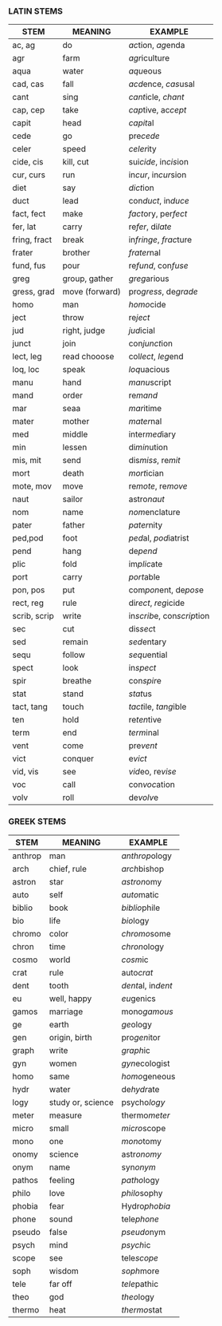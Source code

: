### LATIN STEMS

| STEM | MEANING | EXAMPLE |
|------|---------|---------|
|ac, ag|do|*ac*tion, *ag*enda|
|agr|farm|*agr*iculture|
|aqua|water|*aqu*eous|
|cad, cas|fall|*acd*ence, *cas*usal|
|cant|sing|*cant*icle, *chant*|
|cap, cep|take|*cap*tive, ac*cept*|
|capit|head|*capit*al|
|cede|go|pre*cede*|
|celer|speed|*celer*ity|
|cide, cis|kill, cut|sui*cide*, in*cis*ion|
|cur, curs|run|in*cur*, in*cur*sion|
|diet|say|*dict*ion|
|duct|lead|con*duct*, in*duce*|
|fact, fect|make| *fact*ory, per*fect*|
|fer, lat|carry|re*fer*, di*late*|
|fring, fract|break|in*fringe*, *frac*ture|
|frater|brother|*frater*nal|
|fund, fus|pour|re*fund*, con*fuse*|
|greg|group, gather|*greg*arious|
|gress, grad|move (forward)|pro*gress*, de*grade*|
|homo|man|*homo*cide|
|ject|throw|re*ject*|
|jud|right, judge|*jud*icial|
|junct|join|con*junct*ion|
|lect, leg|read chooose|col*lect*, *leg*end|
|loq, loc|speak|*loq*uacious|
|manu|hand|*manu*script|
|mand|order|re*mand*|
|mar|seaa|*mar*itime|
|mater|mother|*mater*nal|
|med|middle|inter*med*iary|
|min|lessen|di*min*ution|
|mis, mit|send|dis*miss*, re*mit*|
|mort|death|*mort*ician|
|mote, mov|move|re*mote*, re*move*|
|naut|sailor |astro*naut*|
|nom|name|*nom*enclature|
|pater|father|*pater*nity|
|ped,pod|foot|*ped*al, *pod*iatrist|
|pend|hang|de*pend*|
|plic|fold|im*plic*ate|
|port|carry|*port*able|
|pon, pos|put|com*pon*ent, de*pos*e|
|rect, reg|rule|di*rect*, *reg*icide|
|scrib, scrip|write|in*scrib*e, con*scrip*tion|
|sec|cut|dis*sec*t|
|sed|remain|*sed*entary|
|sequ|follow|*sequ*ential|
|spect|look|in*spect*|
|spir|breathe|con*spir*e|
|stat|stand|*stat*us|
|tact, tang|touch|*tact*ile, *tang*ible|
|ten|hold|re*ten*tive|
|term|end|*term*inal|
|vent|come|pre*vent*|
|vict|conquer|e*vict*|
|vid, vis|see|*vid*eo, re*vise*|
|voc|call|con*voc*ation|
|volv|roll|de*volv*e|

### GREEK STEMS

| STEM | MEANING | EXAMPLE |
|------|---------|---------|
|anthrop|man|*anthrop*ology|
|arch|chief, rule|*arch*bishop|
|astron|star|*astron*omy|
|auto|self|*auto*matic|
|biblio|book|*biblio*phile|
|bio|life|*bio*logy|
|chromo|color|*chromo*some|
|chron|time|*chron*ology|
|cosmo|world|*cosm*ic|
|crat|rule|auto*crat*|
|dent|tooth|*dent*al, in*dent*|
|eu|well, happy|*eu*genics|
|gamos|marriage|mono*gamous*|
|ge|earth|*ge*ology|
|gen|origin, birth|pro*gen*itor|
|graph|write|*graph*ic|
|gyn|women|*gyn*ecologist|
|homo|same|*homo*geneous|
|hydr|water|de*hydr*ate|
|logy|study or, science|psycho*logy*|
|meter|measure|thermo*meter*|
|micro|small|*micro*scope|
|mono|one|*mono*tomy|
|onomy|science|astr*onomy*|
|onym|name|syn*onym*|
|pathos|feeling|*patho*logy|
|philo|love|*philo*sophy|
|phobia|fear|Hydro*phobia*|
|phone|sound|tele*phone*|
|pseudo|false|*pseudo*nym|
|psych|mind|*psych*ic|
|scope|see|tele*scope*|
|soph|wisdom|*soph*more|
|tele|far off|*tele*pathic|
|theo|god|*theo*logy|
|thermo|heat|*thermo*stat|




